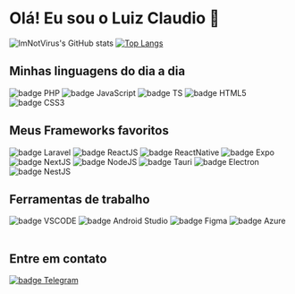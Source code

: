 
# Olá! Eu sou o Luiz Claudio 👾

![ImNotVirus's GitHub stats](https://github-readme-stats.vercel.app/api?username=imnotvirus&show_icons=true&theme=transparent)
[![Top Langs](https://github-readme-stats.vercel.app/api/top-langs/?username=imnotvirus&layout=donut&theme=transparent)](https://github.com/imnotvirus/github-readme-stats)

<section> 
<h2>Minhas linguagens do dia a dia</h2>
<img alt="badge PHP" src="https://img.shields.io/badge/PHP-777BB4?style=for-the-badge&logo=php&logoColor=white" />
<img alt="badge JavaScript" src="https://img.shields.io/badge/JavaScript-F7DF1E?style=for-the-badge&logo=javascript&logoColor=black" />
<img alt="badge TS" src="https://img.shields.io/badge/TypeScript-007ACC?style=for-the-badge&logo=typescript&logoColor=white" />
<img alt="badge HTML5" src="https://img.shields.io/badge/HTML5-E34F26?style=for-the-badge&logo=html5&logoColor=white" />
<img alt="badge CSS3" src="https://img.shields.io/badge/CSS3-1572B6?style=for-the-badge&logo=css3&logoColor=white" />
<h2>Meus Frameworks favoritos</h2>
<img alt="badge Laravel" src="https://img.shields.io/badge/Laravel-FF2D20?style=for-the-badge&logo=laravel&logoColor=white" />
<img alt="badge ReactJS" src="https://img.shields.io/badge/React-20232A?style=for-the-badge&logo=react&logoColor=61DAFB" />
<img alt="badge ReactNative" src="https://img.shields.io/badge/React_Native-20232A?style=for-the-badge&logo=react&logoColor=61DAFB" />
<img alt="badge Expo" src="https://img.shields.io/badge/expo-1C1E24?style=for-the-badge&logo=expo&logoColor=#D04A37" />
<img alt="badge NextJS" src="https://img.shields.io/badge/Next-black?style=for-the-badge&logo=next.js&logoColor=white" />
<img alt="badge NodeJS" src="https://img.shields.io/badge/node.js-6DA55F?style=for-the-badge&logo=node.js&logoColor=white" />
<img alt="badge Tauri" src="https://img.shields.io/badge/tauri-%2324C8DB.svg?style=for-the-badge&logo=tauri&logoColor=%23FFFFFF" />
<img alt="badge Electron" src="https://img.shields.io/badge/Electron-191970?style=for-the-badge&logo=Electron&logoColor=white" />
<img alt="badge NestJS" src="https://img.shields.io/badge/nestjs-%23E0234E.svg?style=for-the-badge&logo=nestjs&logoColor=white" />
<h2>Ferramentas de trabalho</h2>
<img alt="badge VSCODE" src="https://img.shields.io/badge/Visual%20Studio%20Code-0078d7.svg?style=for-the-badge&logo=visual-studio-code&logoColor=white" />
<img alt="badge Android Studio" src="https://img.shields.io/badge/Android%20Studio-3DDC84.svg?style=for-the-badge&logo=android-studio&logoColor=white" />
<img alt="badge Figma" src="https://img.shields.io/badge/figma-%23F24E1E.svg?style=for-the-badge&logo=figma&logoColor=white" />
<img alt="badge Azure" src="https://img.shields.io/badge/azure-%230072C6.svg?style=for-the-badge&logo=microsoftazure&logoColor=white" />
<br />
<br />
<h2>Entre em contato</h2>
<a href="https://t.me/imnotvirus"  rel="noopener noreferrer" target="_blank">
<img alt="badge Telegram" src="https://img.shields.io/badge/Telegram-2CA5E0?style=for-the-badge&logo=telegram&logoColor=white" />
</a>
</section>

